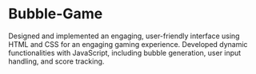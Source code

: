 # Bubble-Game
Designed and implemented an engaging, user-friendly interface using HTML and CSS for an engaging gaming experience. 
Developed dynamic functionalities with JavaScript, including bubble generation, user input handling, and score tracking. 
